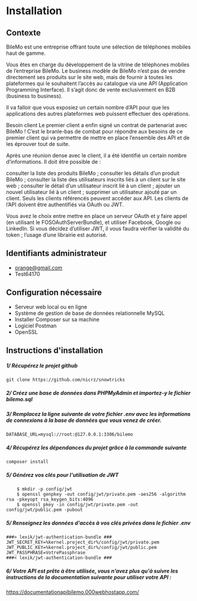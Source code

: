 # Installation

## Contexte
BileMo est une entreprise offrant toute une sélection de téléphones mobiles haut de gamme.

Vous êtes en charge du développement de la vitrine de téléphones mobiles de l’entreprise BileMo. Le business modèle de BileMo n’est pas de vendre directement ses produits sur le site web, mais de fournir à toutes les plateformes qui le souhaitent l’accès au catalogue via une API (Application Programming Interface). Il s’agit donc de vente exclusivement en B2B (business to business).

Il va falloir que vous exposiez un certain nombre d’API pour que les applications des autres plateformes web puissent effectuer des opérations.

Besoin client
Le premier client a enfin signé un contrat de partenariat avec BileMo ! C’est le branle-bas de combat pour répondre aux besoins de ce premier client qui va permettre de mettre en place l’ensemble des API et de les éprouver tout de suite.

 Après une réunion dense avec le client, il a été identifié un certain nombre d’informations. Il doit être possible de :

consulter la liste des produits BileMo ;
consulter les détails d’un produit BileMo ;
consulter la liste des utilisateurs inscrits liés à un client sur le site web ;
consulter le détail d’un utilisateur inscrit lié à un client ;
ajouter un nouvel utilisateur lié à un client ;
supprimer un utilisateur ajouté par un client.
Seuls les clients référencés peuvent accéder aux API. Les clients de l’API doivent être authentifiés via OAuth ou JWT.

Vous avez le choix entre mettre en place un serveur OAuth et y faire appel (en utilisant le FOSOAuthServerBundle), et utiliser Facebook, Google ou LinkedIn. Si vous décidez d’utiliser JWT, il vous faudra vérifier la validité du token ; l’usage d’une librairie est autorisé.

## Identifiants administrateur
- orange@gmail.com
- Test64170

## Configuration nécessaire
- Serveur web local ou en ligne
- Système de gestion de base de données relationnelle MySQL
- Installer Composer sur sa machine
- Logiciel Postman
- OpenSSL

## Instructions d'installation

##### 1/ Récupérez le projet github 
```
git clone https://github.com/nicrz/snowtricks
```
##### 2/ Créez une base de données dans PHPMyAdmin et importez-y le fichier bilemo.sql

##### 3/ Remplacez la ligne suivante de votre fichier .env avec les informations de connexions à la base de données que vous venez de créer.
```
DATABASE_URL=mysql://root:@127.0.0.1:3306/bilemo
```
##### 4/ Récupérez les dépendances du projet grâce à la commande suivante
```
composer install
```
##### 5/ Générez vos clés pour l'utilisation de JWT
```
    $ mkdir -p config/jwt
    $ openssl genpkey -out config/jwt/private.pem -aes256 -algorithm rsa -pkeyopt rsa_keygen_bits:4096
    $ openssl pkey -in config/jwt/private.pem -out config/jwt/public.pem -pubout
```
##### 5/ Renseignez les données d'accès à vos clés privées dans le fichier .env 
```
###> lexik/jwt-authentication-bundle ###
JWT_SECRET_KEY=%kernel.project_dir%/config/jwt/private.pem
JWT_PUBLIC_KEY=%kernel.project_dir%/config/jwt/public.pem
JWT_PASSPHRASE=VotrePassphrase
###< lexik/jwt-authentication-bundle ###
```
##### 6/ Votre API est prête à être utilisée, vous n'avez plus qu'à suivre les instructions de la documentation suivante pour utiliser votre API :
https://documentationapibilemo.000webhostapp.com/
